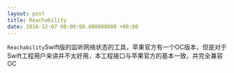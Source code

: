 ```yaml
---
layout: post
title: Reachability
date: 2016-12-07 00:00:00.000000000 +08:00
---
```


`Reachability`Swift版的监听网络状态的工具，苹果官方有一个OC版本，但是对于Swift工程用户来讲并不太好用，本工程接口与苹果官方的基本一致，并完全兼容OC
<center>
<div class="github-card" data-user="DingSoung" data-repo="Reachability" data-width=100% data-height="177"></div>
</center>
